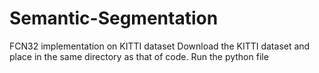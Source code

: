 # Semantic-Segmentation
FCN32 implementation on KITTI dataset
Download the KITTI dataset and place in the same directory as that of code.
Run the python file
